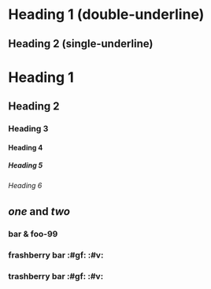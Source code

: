 Heading 1 (double-underline)
=========

Heading 2 (single-underline)
---------

# Heading 1

## Heading 2

### Heading 3

#### Heading 4

##### Heading 5

###### Heading 6

## _one_ and _two_

### bar & foo-99

### frashberry bar :#gf: :#v:

<h3>trashberry bar :#gf: :#v:</h3>

